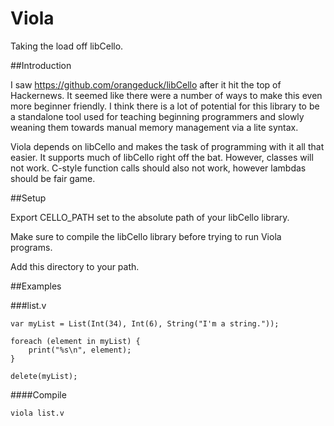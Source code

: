 Viola
=====

Taking the load off libCello.

##Introduction

I saw https://github.com/orangeduck/libCello after it hit the top of Hackernews. It seemed like there were a number of ways to make this even more beginner friendly. I think there is a lot of potential for this library to be a standalone tool used for teaching beginning programmers and slowly weaning them towards manual memory management via a lite syntax.

Viola depends on libCello and makes the task of programming with it all that easier. It supports much of libCello right off the bat. However, classes will not work. C-style function calls should also not work, however lambdas should be fair game.

##Setup

Export CELLO_PATH set to the absolute path of your libCello library.

Make sure to compile the libCello library before trying to run Viola programs.

Add this directory to your path.

##Examples

###list.v

    var myList = List(Int(34), Int(6), String("I'm a string."));

    foreach (element in myList) {
        print("%s\n", element);
    }

    delete(myList);

####Compile

    viola list.v
